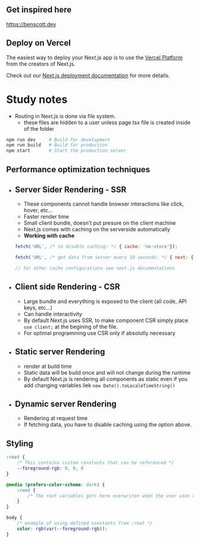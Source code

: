 ## Get inspired here
https://benscott.dev

## Deploy on Vercel

The easiest way to deploy your Next.js app is to use the [Vercel Platform](https://vercel.com/new?utm_medium=default-template&filter=next.js&utm_source=create-next-app&utm_campaign=create-next-app-readme) from the creators of Next.js.

Check out our [Next.js deployment documentation](https://nextjs.org/docs/app/building-your-application/deploying) for more details.


# Study notes

- Routing in Next.js is done via file system.
    - these files are hidden to a user unless page.tsx file is created inside of the folder
```bash
npm run dev     # Build for development
npm run build   # Build for production
npm start       # Start the production server
```

## Performance optimization techniques

- __Server Sider Rendering - SSR__
    -
    - These components cannot handle browser interactions like click, hover, etc...
    - Faster render time
    - Small client bundle, doesn't put presure on the client machine
    - Next.js comes with caching on the serverside automatically
    - __Working with cache__
    ```js
    fetch('URL', /* to disable caching: */ { cache: 'no-store'});

    fetch('URL', /* get data from server every 10 seconds: */ { next: { revalidate: 10 }});

    // for other cache configurations see next.js documentations
    ```

- __Client side Rendering - CSR__
    -
    - Large bundle and everything is exposed to the client (all code, API keys, etc...)
    - Can handle interactivity
    - By default Next.js uses SSR, to make component CSR simply place `use client;` at the begining of the file.
    - For optimal programming use CSR only if absolutly necessary

- __Static server Rendering__
    -   
    - render at build time
    - Static data will be build once and will not change during the runtime
    - By default Next.js is rendering all components as static even if you add changing variables liek `new Date().toLocaleTimeString()`

- __Dynamic server Rendering__
    -
    - Rendering at request time
    - If fetching data, you have to disable caching using the option above.

## Styling
```css
:root {
    /* This contains custom constants that can be referenced */
    --foreground-rgb: 0, 0, 0
}

@media (prefers-color-scheme: dark) {
    :root {
        /* The root variables gets here overwriten when the user uses dark mode */
    }
}

body {
    /* example of using defined constants from :root */
    color: rgb(var(--foreground-rgb));
}
```